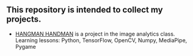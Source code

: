 ## This repository is intended to collect my projects.

- [HANGMAN HANDMAN](https://github.com/sujarins/project/tree/main/HANGMAN%20(Image%20Analytic)) is a project in the image analytics class. 
<br>Learning lessons: Python, TensorFlow, OpenCV, Numpy, MediaPipe, Pygame
<br><br>


   
